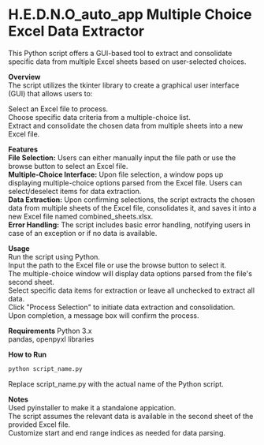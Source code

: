 # H.E.D.N.O_auto_app Multiple Choice Excel Data Extractor  
This Python script offers a GUI-based tool to extract and consolidate specific data from multiple Excel sheets based on user-selected choices.  

**Overview**   
The script utilizes the tkinter library to create a graphical user interface (GUI) that allows users to:  

  Select an Excel file to process.  
  Choose specific data criteria from a multiple-choice list.  
  Extract and consolidate the chosen data from multiple sheets into a new Excel file.  

**Features**  
**File Selection:** Users can either manually input the file path or use the browse button to select an Excel file.    
**Multiple-Choice Interface:** Upon file selection, a window pops up displaying multiple-choice options parsed from the Excel file. Users can select/deselect items for data extraction.    
**Data Extraction:** Upon confirming selections, the script extracts the chosen data from multiple sheets of the Excel file, consolidates it, and saves it into a new Excel file named combined_sheets.xlsx.    
**Error Handling:** The script includes basic error handling, notifying users in case of an exception or if no data is available.  


    
**Usage**    
Run the script using Python.    
Input the path to the Excel file or use the browse button to select it.  
The multiple-choice window will display data options parsed from the file's second sheet.  
Select specific data items for extraction or leave all unchecked to extract all data.  
Click "Process Selection" to initiate data extraction and consolidation.  
Upon completion, a message box will confirm the process.  


    
**Requirements**
Python 3.x  
pandas, openpyxl libraries  
  
     
**How to Run**
```bash
python script_name.py
```  
Replace script_name.py with the actual name of the Python script.  

**Notes**  
Used pyinstaller to make it a standalone appication.  
The script assumes the relevant data is available in the second sheet of the provided Excel file.  
Customize start and end range indices as needed for data parsing.  
